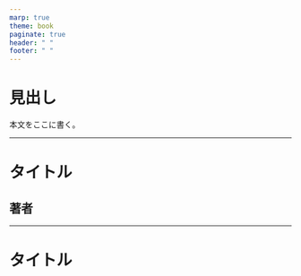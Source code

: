 ```yaml
---
marp: true
theme: book
paginate: true
header: " "
footer: " "
---
```


# 見出し

本文をここに書く。


---

<!--
_class: title
_header: ""
_footer: ""
-->

# タイトル

## 著者

---

<!--
_class: tobira
_header: ""
_footer: ""
-->

# タイトル